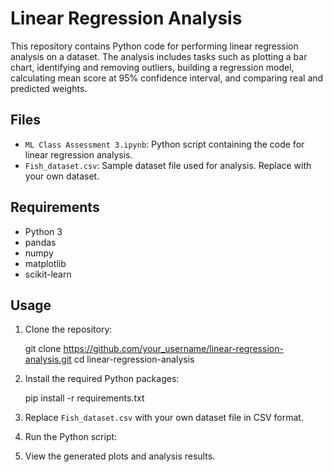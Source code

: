 # Linear Regression Analysis

This repository contains Python code for performing linear regression analysis on a dataset. 
The analysis includes tasks such as plotting a bar chart, identifying and removing outliers, building a regression model, 
calculating mean score at 95% confidence interval, and comparing real and predicted weights.

## Files

- `ML Class Assessment 3.ipynb`: Python script containing the code for linear regression analysis.
- `Fish_dataset.csv`: Sample dataset file used for analysis. Replace with your own dataset.

## Requirements

- Python 3
- pandas
- numpy
- matplotlib
- scikit-learn

## Usage

1. Clone the repository:

   git clone https://github.com/your_username/linear-regression-analysis.git
   cd linear-regression-analysis


2. Install the required Python packages:

    pip install -r requirements.txt


3. Replace `Fish_dataset.csv` with your own dataset file in CSV format.

4. Run the Python script:

5. View the generated plots and analysis results.




